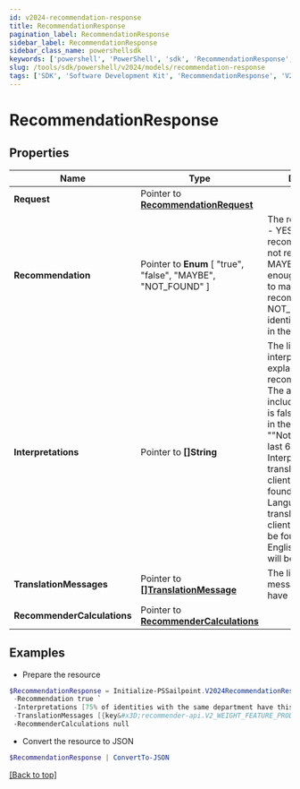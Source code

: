```yaml
---
id: v2024-recommendation-response
title: RecommendationResponse
pagination_label: RecommendationResponse
sidebar_label: RecommendationResponse
sidebar_class_name: powershellsdk
keywords: ['powershell', 'PowerShell', 'sdk', 'RecommendationResponse', 'V2024RecommendationResponse'] 
slug: /tools/sdk/powershell/v2024/models/recommendation-response
tags: ['SDK', 'Software Development Kit', 'RecommendationResponse', 'V2024RecommendationResponse']
---
```



# RecommendationResponse

## Properties

Name | Type | Description | Notes
------------ | ------------- | ------------- | -------------
**Request** |  Pointer to [**RecommendationRequest**](recommendation-request) |  | [optional] 
**Recommendation** |  Pointer to  **Enum** [  "true",    "false",    "MAYBE",    "NOT_FOUND" ] | The recommendation - YES if the access is recommended, NO if not recommended, MAYBE if there is not enough information to make a recommendation, NOT_FOUND if the identity is not found in the system | [optional] 
**Interpretations** |  Pointer to **[]String** | The list of interpretations explaining the recommendation. The array is empty if includeInterpretations is false or not present in the request. e.g. - [ ""Not approved in the last 6 months."" ]. Interpretations will be translated using the client's locale as found in the Accept-Language header. If a translation for the client's locale cannot be found, the US English translation will be returned. | [optional] 
**TranslationMessages** |  Pointer to [**[]TranslationMessage**](translation-message) | The list of translation messages, if they have been requested. | [optional] 
**RecommenderCalculations** |  Pointer to [**RecommenderCalculations**](recommender-calculations) |  | [optional] 

## Examples

- Prepare the resource
```powershell
$RecommendationResponse = Initialize-PSSailpoint.V2024RecommendationResponse  -Request null `
 -Recommendation true `
 -Interpretations [75% of identities with the same department have this access. This information had a high impact on the overall score., 67% of identities with the same peer group have this access. This information had a low impact on the overall score., 42% of identities with the same location have this access. This information had a low impact on the overall score.] `
 -TranslationMessages [{key&#x3D;recommender-api.V2_WEIGHT_FEATURE_PRODUCT_INTERPRETATION_HIGH, values&#x3D;[75, department]}] `
 -RecommenderCalculations null
```

- Convert the resource to JSON
```powershell
$RecommendationResponse | ConvertTo-JSON
```


[[Back to top]](#) 


